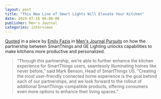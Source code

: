 ```yaml
---
layout: post
title: "This New Line of Smart Lights Will Elevate Your Kitchen"
date: 2024-07-18 06:00:00
publisher: Men's Journal
categories: interviews
---
```


[Quoted][ln1] in a piece by [Emily Fazio][ln2] in [Men's Journal Pursuits][ln2] on how the partnership between SmartThings and GE Lighting unlocks capabilities to make kitchens more productive and personalized.

> “Through this partnership, we’re able to further enhance the kitchen experience for SmartThings users, seamlessly illuminating homes like never before,” said Mark Benson, Head of SmartThings US. “Creating the most user-friendly connected home experience is the goal behind each of our partnerships, and we look forward to the rollout of additional SmartThings-compatible products, offering consumers even more options to enhance their living spaces.”

[ln1]: https://www.mensjournal.com/pursuits/home-living/samsung-smartthings-ge-lighting "This New Line of Smart Lights Will Elevate Your Kitchen"
[ln2]: https://www.mensjournal.com/pursuits/home-living/author/emily-fazio "Emily Fazio"
[ln3]: https://www.mensjournal.com/pursuits/home-living/ "Men's Journal Pursuits"


